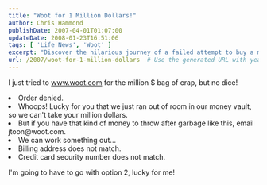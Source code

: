 ```yaml
---
title: "Woot for 1 Million Dollars!"
author: Chris Hammond
publishDate: 2007-04-01T01:07:00
updateDate: 2008-01-23T16:51:06
tags: [ 'Life News', 'Woot' ]
excerpt: "Discover the hilarious journey of a failed attempt to buy a million dollar bag of crap on Woot.com. What happens next will make you laugh out loud!"
url: /2007/woot-for-1-million-dollars  # Use the generated URL with year
---
```

<P>I just tried to <A href="https://www.woot.com/">www.woot.com</A> for the million $ bag of crap, but no dice!</P> <LI>Order denied.  <LI>Whoops! Lucky for you that we just ran out of room in our money vault, so we can't take your million dollars.  <LI>But if you have that kind of money to throw after garbage like this, email jtoon@woot.com.  <LI>We can work something out...  <LI>Billing address does not match.  <LI>Credit card security number does not match.</LI> <P>I'm going to have to go with option 2, lucky for me!</P>


